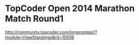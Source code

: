 TopCoder Open 2014 Marathon Match Round1
===========
http://community.topcoder.com/longcontest/?module=ViewStandings&rd=15938
